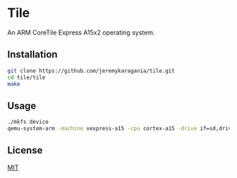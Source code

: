 # Tile
An ARM CoreTile Express A15x2 operating system.

## Installation
```bash
git clone https://github.com/jeremykaragania/tile.git
cd tile/tile
make
```
## Usage
```bash
./mkfs device
qemu-system-arm -machine vexpress-a15 -cpu cortex-a15 -drive if=sd,driver=file,filename=device -kernel tile -nographic
```

## License
[MIT](LICENSE)
